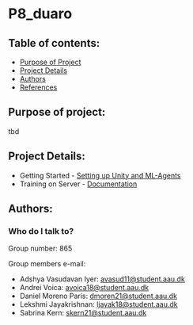 # P8_duaro

## Table of contents:

- [Purpose of Project](#Purpose-Started)
- [Project Details](#Project-Details)
- [Authors](#Authors)
- [References](#References)

## Purpose of project:

tbd


## Project Details: 
* Getting Started - [Setting up Unity and ML-Agents](docs/GettingStarted/GettingStarted.md)
* Training on Server - [Documentation](docs/Run-Headless-Training.md)

## Authors:

### Who do I talk to? ###

Group number: 865

Group members e-mail:
* Adshya Vasudavan Iyer: avasud11@student.aau.dk
* Andrei Voica: avoica18@student.aau.dk
* Daniel Moreno París: dmoren21@student.aau.dk
* Lekshmi Jayakrishnan: ljayak18@student.aau.dk
* Sabrina Kern: skern21@student.aau.dk
